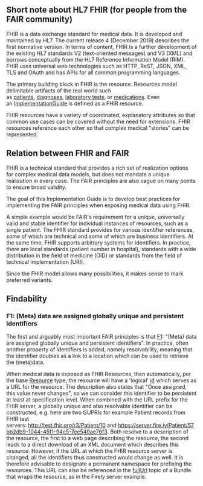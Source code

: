 ## Short note about HL7 FHIR (for people from the FAIR community)

FHIR is a data exchange standard for medical data. It is developed and
maintained by HL7. The current release 4 (December 2019) describes the
first normative version. In terms of content, FHIR is a further
development of the existing HL7 standards V2 (text-oriented messages)
and V3 (XML) and borrows conceptually from the HL7 Reference Information
Model (RIM). FHIR uses universal web technologies such as HTTP, ReST,
JSON, XML, TLS and OAuth and has APIs for all common programming
languages.

The primary building block in FHIR is the resource. Resources model
delimitable artifacts of the real world such
as [patients](http://hl7.org/fhir/patient.html), [diagnoses](http://hl7.org/fhir/condition.html), [laboratory
tests](https://www.hl7.org/fhir/observation.html),
or [medications](https://www.hl7.org/fhir/medication.html). Even
an [ImplementationGuide](https://www.hl7.org/fhir/implementationguide.html) is
defined as a FHIR resource.

FHIR resources have a variety of coordinated, explanatory attributes so
that common use cases can be covered without the need for
extensions. FHIR resources reference each other so that complex medical
"stories" can be represented.

## Relation between FHIR and FAIR

FHIR is a technical standard that provides a rich set of realization
options for complex medical data models, but does not mandate a unique
realization in every case. The FAIR principles are also vague on many
points to ensure broad validity.

The goal of this Implementation Guide is to develop best practices for
implementing the FAIR principles when exposing medical data using FHIR.

A simple example would be FAIR's requirement for a unique, universally
valid and stable identifier for individual instances of resources, such
as a single patient. The FHIR standard provides for various identifier
references, some of which are technical and some of which are business
identifiers. At the same time, FHIR supports arbitrary systems for
identifiers. In practice, there are local standards (patient number in
hospital), standards with a wide distribution in the field of medicine
(OID) or standards from the field of technical implementation (URI).

Since the FHIR model allows many possibilities, it makes sense to mark
preferred variants.

## Findability

### F1: (Meta) data are assigned globally unique and persistent identifiers

The first and arguably most important FAIR principles is
that [F1](https://www.go-fair.org/fair-principles/f1-meta-data-assigned-globally-unique-persistent-identifiers/):
"(Meta) data are assigned globally unique and persistent identifiers".
In practice, often another property of identifiers is added, namely
resolvability, meaning that the identifier doubles as a link to a
location which can be used to retrieve the (meta)data. 

When medical data is exposed as FHIR Resources, then automatically, per
the base [Resource](https://www.hl7.org/fhir/resource.html) type, the
resource will have a
'logical' [id](https://www.hl7.org/fhir/resource-definitions.html#Resource.id) which
serves as a URL for the resource. The description also states that "Once
assigned, this value never changes", so we can consider this identifier
to be persistent at least at specification level. When combined with the
URL prefix for the FHIR server, a globally unique and also resolvable
identifier can be constructed, e.g. here are two GUPRIs for example
Patient records from FHIR test
servers: <http://test.fhir.org/r3/Patient/10> and <https://server.fire.ly/Patient/57bb2db9-1044-45f1-94c5-7ec549ae76f3>.
Both resolve to a description of the resource, the first to a web page
describing the resource, the second leads to a direct download of an XML
document which describes this resource. However, if the URL at which the
FHIR resource server is changed, all the identifiers thus constructed
would change as well. It is therefore advisable to designate a permanent
namespace for prefixing the resources. This URL can also be referenced
in
the [fullUrl](https://www.hl7.org/fhir/bundle-definitions.html#Bundle.entry.fullUrl) topic
of a Bundle that wraps the resource, as in the Firely server example.

